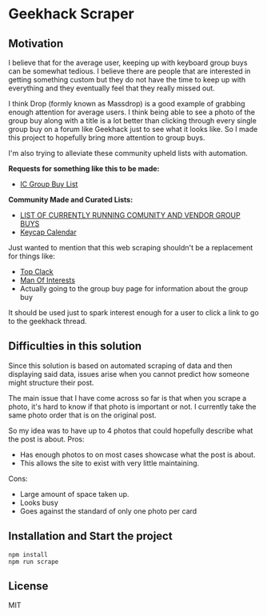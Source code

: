 # Geekhack Scraper

## Motivation

I believe that for the average user, keeping up with keyboard group buys can be somewhat tedious. I believe there are people that are interested in getting something custom but they do not have the time to keep up with everything and they eventually feel that they really missed out.

I think Drop (formly known as Massdrop) is a good example of grabbing enough attention for average users. I think being able to see a photo of the group buy along with a title is a lot better than clicking through every single group buy on a forum like Geekhack just to see what it looks like. So I made this project to hopefully bring more attention to group buys.

I'm also trying to alleviate these community upheld lists with automation.

**Requests for something like this to be made:**

- [IC Group Buy List](https://old.reddit.com/r/MechanicalKeyboards/comments/bmdtlo/ic_group_buy_list/)

**Community Made and Curated Lists:**

- [LIST OF CURRENTLY RUNNING COMUNITY AND VENDOR GROUP BUYS](https://geekhack.org/index.php?topic=57761.0)
- [Keycap Calendar](http://keycaplendar.com/)

Just wanted to mention that this web scraping shouldn't be a replacement for things like:

- [Top Clack](https://www.youtube.com/c/topclack)
- [Man Of Interests](https://youtube.com/manofinterests)
- Actually going to the group buy page for information about the group buy

It should be used just to spark interest enough for a user to click a link to go to the geekhack thread.

## Difficulties in this solution

Since this solution is based on automated scraping of data and then displaying said data, issues arise when you cannot predict how someone might structure their post.

The main issue that I have come across so far is that when you scrape a photo, it's hard to know if that photo is important or not. I currently take the same photo order that is on the original post.

So my idea was to have up to 4 photos that could hopefully describe what the post is about.
Pros:

- Has enough photos to on most cases showcase what the post is about.
- This allows the site to exist with very little maintaining.

Cons:

- Large amount of space taken up.
- Looks busy
- Goes against the standard of only one photo per card

## Installation and Start the project

```
npm install
npm run scrape
```


## License

MIT
